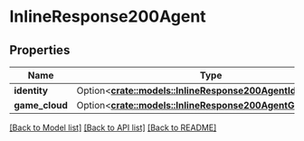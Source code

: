 # InlineResponse200Agent

## Properties

Name | Type | Description | Notes
------------ | ------------- | ------------- | -------------
**identity** | Option<[**crate::models::InlineResponse200AgentIdentity**](inline_response_200_agent_identity.md)> |  | [optional]
**game_cloud** | Option<[**crate::models::InlineResponse200AgentGameCloud**](inline_response_200_agent_game_cloud.md)> |  | [optional]

[[Back to Model list]](../README.md#documentation-for-models) [[Back to API list]](../README.md#documentation-for-api-endpoints) [[Back to README]](../README.md)


